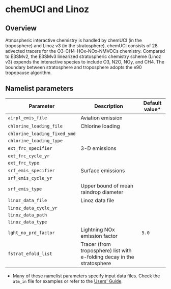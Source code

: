 # chemUCI and Linoz

## Overview

Atmospheric interactive chemistry is handled by chemUCI (in the troposphere) and Linoz v3 (in the stratosphere). chemUCI consists of 28 advected tracers for the O3-CH4-HOx-NOx-NMVOCs chemistry. Compared to E3SMv2, the E3SMv3 linearized stratospheric chemistry scheme (Linoz v3) expends the interactive species to include O3, N2O, NOy, and CH4. The boundary between stratosphere and troposphere adopts the e90 tropopause algorithm.

## Namelist parameters

| Parameter                    | Description                                                              | Default value*         |
| ---------------------------- | ------------------------------------------------------------------------ | ---------------------- |
| `airpl_emis_file`            | Aviation emission                                                        |                        |
| `chlorine_loading_file`      | Chlorine loading                                                         |                        |
| `chlorine_loading_fixed_ymd` |                                                                          |                        |
| `chlorine_loading_type`      |                                                                          |                        |
| `ext_frc_specifier`          | 3-D emissions                                                            |                        |
| `ext_frc_cycle_yr`           |                                                                          |                        |
| `ext_frc_type`               |                                                                          |                        |
| `srf_emis_specifier`         | Surface emissions                                                        |                        |
| `srf_emis_cycle_yr`          |                                                                          |                        |
| `srf_emis_type`              | Upper bound of mean raindrop diameter                                    |                        |
| `linoz_data_file`            | Linoz data file                                                          |                        |
| `linoz_data_cycle_yr`        |                                                                          |                        |
| `linoz_data_path`            |                                                                          |                        |
| `linoz_data_type`            |                                                                          |                        |
| `lght_no_prd_factor`         | Lightning NOx emission factor                                            | `5.0`                  |
| `fstrat_efold_list`          | Tracer (from troposphere) list with e-folding decay in the stratosphere  |                        |

* Many of these namelist parameters specify input data files. Check the `atm_in` file for examples or refer to the [Users' Guide](../user-guide/index.md).
